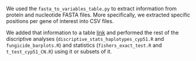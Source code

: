We used the `fasta_to_variables_table.py` to extract information from protein and nucleotide FASTA files. More specifically, we extracted specific positions per gene of interest into CSV files.

We added that information to a table [link](https://www.github.com/fmenardo/Bgt_fungicides_2024/Dataset/Supplementary_Data_S1) and performed the rest of the discriptive analyses (`discriptive_stats_haplotypes_cyp51.R` and `fungicide_barplots.R`) and statistics (`fishers_exact_test.R` and `t_test_cyp51_CN.R`) using it or subsets of it.
